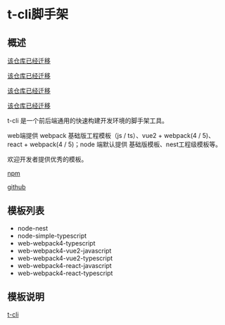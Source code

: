 # t-cli脚手架

## 概述

[该仓库已经迁移](https://github.com/canyuegongzi/web-component-plus/tree/master/packages/web-core-cli)

[该仓库已经迁移](https://github.com/canyuegongzi/web-component-plus/tree/master/packages/web-core-cli)

[该仓库已经迁移](https://github.com/canyuegongzi/web-component-plus/tree/master/packages/web-core-cli)

[该仓库已经迁移](https://github.com/canyuegongzi/web-component-plus/tree/master/packages/web-core-cli)


t-cli 是一个前后端通用的快速构建开发环境的脚手架工具。

web端提供 webpack 基础版工程模板（js / ts）、vue2 + webpack(4 / 5)、react + webpack(4 / 5)；node 端默认提供 基础版模板、nest工程级模板等。

欢迎开发者提供优秀的模板。

[npm](https://www.npmjs.com/package/@canyuegongzi/t-cli)

[github](https://github.com/canyuegongzi/t-cli/issues)

## 模板列表

* node-nest
* node-simple-typescript
* web-webpack4-typescript
* web-webpack4-vue2-javascript
* web-webpack4-vue2-typescript
* web-webpack4-react-javascript
* web-webpack4-react-typescript

## 模板说明

[t-cli](https://canyuegongzi.github.io/t-cli/)
